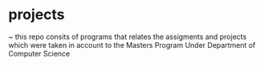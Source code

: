 # projects

~ this repo consits of programs that relates the assigments and projects which were taken in account to the Masters Program Under Department of Computer Science 